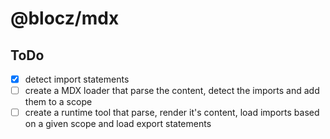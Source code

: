 # @blocz/mdx

## ToDo

- [x] detect import statements
- [ ] create a MDX loader that parse the content, detect the imports and add them to a scope
- [ ] create a runtime tool that parse, render it's content, load imports based on a given scope and load export statements

